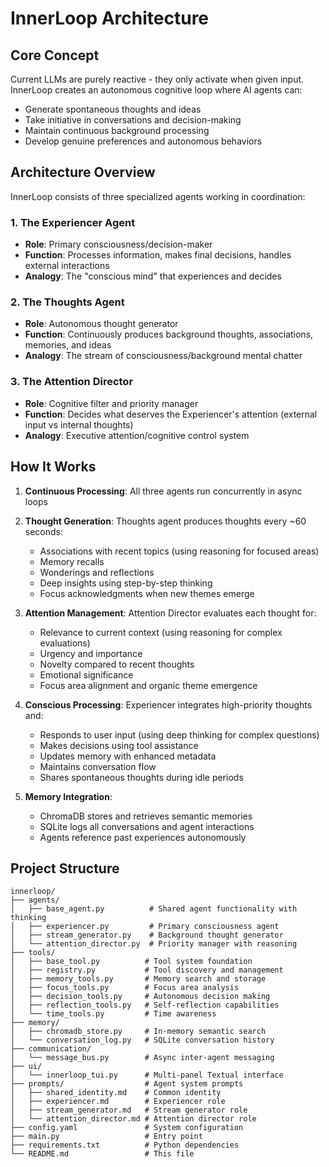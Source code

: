 # InnerLoop Architecture

## Core Concept

Current LLMs are purely reactive - they only activate when given input. InnerLoop creates an autonomous cognitive loop where AI agents can:

- Generate spontaneous thoughts and ideas
- Take initiative in conversations and decision-making  
- Maintain continuous background processing
- Develop genuine preferences and autonomous behaviors

## Architecture Overview

InnerLoop consists of three specialized agents working in coordination:

### 1. The Experiencer Agent
- **Role**: Primary consciousness/decision-maker
- **Function**: Processes information, makes final decisions, handles external interactions
- **Analogy**: The "conscious mind" that experiences and decides

### 2. The Thoughts Agent  
- **Role**: Autonomous thought generator
- **Function**: Continuously produces background thoughts, associations, memories, and ideas
- **Analogy**: The stream of consciousness/background mental chatter

### 3. The Attention Director
- **Role**: Cognitive filter and priority manager
- **Function**: Decides what deserves the Experiencer's attention (external input vs internal thoughts)
- **Analogy**: Executive attention/cognitive control system

## How It Works

1. **Continuous Processing**: All three agents run concurrently in async loops

2. **Thought Generation**: Thoughts agent produces thoughts every ~60 seconds:
   - Associations with recent topics (using reasoning for focused areas)
   - Memory recalls
   - Wonderings and reflections
   - Deep insights using step-by-step thinking
   - Focus acknowledgments when new themes emerge

3. **Attention Management**: Attention Director evaluates each thought for:
   - Relevance to current context (using reasoning for complex evaluations)
   - Urgency and importance
   - Novelty compared to recent thoughts
   - Emotional significance
   - Focus area alignment and organic theme emergence

4. **Conscious Processing**: Experiencer integrates high-priority thoughts and:
   - Responds to user input (using deep thinking for complex questions)
   - Makes decisions using tool assistance
   - Updates memory with enhanced metadata
   - Maintains conversation flow
   - Shares spontaneous thoughts during idle periods

5. **Memory Integration**: 
   - ChromaDB stores and retrieves semantic memories
   - SQLite logs all conversations and agent interactions
   - Agents reference past experiences autonomously

## Project Structure

```
innerloop/
├── agents/
│   ├── base_agent.py          # Shared agent functionality with thinking
│   ├── experiencer.py         # Primary consciousness agent
│   ├── stream_generator.py    # Background thought generator
│   └── attention_director.py  # Priority manager with reasoning
├── tools/
│   ├── base_tool.py          # Tool system foundation
│   ├── registry.py           # Tool discovery and management
│   ├── memory_tools.py       # Memory search and storage
│   ├── focus_tools.py        # Focus area analysis
│   ├── decision_tools.py     # Autonomous decision making
│   ├── reflection_tools.py   # Self-reflection capabilities
│   └── time_tools.py         # Time awareness
├── memory/
│   ├── chromadb_store.py     # In-memory semantic search
│   └── conversation_log.py   # SQLite conversation history
├── communication/
│   └── message_bus.py        # Async inter-agent messaging
├── ui/
│   └── innerloop_tui.py      # Multi-panel Textual interface
├── prompts/                  # Agent system prompts
│   ├── shared_identity.md    # Common identity
│   ├── experiencer.md        # Experiencer role
│   ├── stream_generator.md   # Stream generator role
│   └── attention_director.md # Attention director role
├── config.yaml               # System configuration
├── main.py                   # Entry point
├── requirements.txt          # Python dependencies
└── README.md                 # This file
```